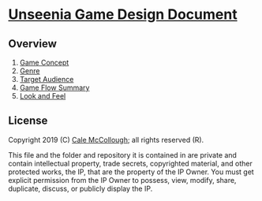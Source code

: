 # [Unseenia Game Design Document](../readme.md)

## Overview

1. [Game Concept](./game_overview/game_concept.md)
2. [Genre](./game_overview/genre.md)
3. [Target Audience](./game_overview/target_audience.md)
4. [Game Flow Summary](./game_overview/game_flow_summary.md)
5. [Look and Feel](./game_overview/look_and_feel.md)

## License

Copyright 2019 (C) [Cale McCollough](https://calemccollough.github.io); all rights reserved (R).

This file and the folder and repository it is contained in are private and contain intellectual property, trade secrets, copyrighted material, and other protected works, the IP, that are the property of the IP Owner. You must get explicit permission from the IP Owner to possess, view, modify, share, duplicate, discuss, or publicly display the IP.
